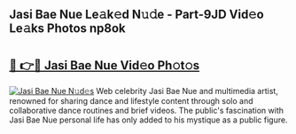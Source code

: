 ## Jasi Bae Nue Le𝚊k𝚎d N𝚞𝚍e - Part-9JD Vid𝚎o Le𝚊ks Photos np8ok

# <h2><a href="http://fb73mga.evod.top/?m=Jasi+Bae+Nue">🔗 👉🔴 Jasi Bae Nue Vid𝚎o Ph𝚘t𝚘s</a></h2>

[![Jasi Bae Nue N𝚞d𝚎s](https://i.imgur.com/8V9OHl7.gif)](http://fb73mga.evod.top/?m=Jasi+Bae+Nue)
Web celebrity Jasi Bae Nue and multimedia artist, renowned for sharing dance and lifestyle content through solo and collaborative dance routines and brief videos. The public's fascination with Jasi Bae Nue personal life has only added to his mystique as a public figure. 
